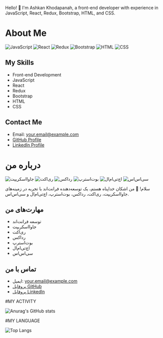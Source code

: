 

Hello! 👋 I'm Ashkan Khodapanah, a front-end developer with experience in JavaScript, React, Redux, Bootstrap, HTML, and CSS.

# About Me

![JavaScript](URL_TO_IMAGE)
![React](URL_TO_IMAGE)
![Redux](URL_TO_IMAGE)
![Bootstrap](URL_TO_IMAGE)
![HTML](URL_TO_IMAGE)
![CSS](URL_TO_IMAGE)

## My Skills

- Front-end Development
- JavaScript
- React
- Redux
- Bootstrap
- HTML
- CSS

## Contact Me

- Email: your.email@example.com
- [GitHub Profile](https://github.com/yourusername)
- [LinkedIn Profile](https://www.linkedin.com/in/yourusername)

<!-- Persian Version -->
# درباره من

![جاوااسکریپت](URL_TO_IMAGE)
![ری‌اکت](URL_TO_IMAGE)
![رداکس](URL_TO_IMAGE)
![بوت‌استرپ](URL_TO_IMAGE)
![اچ‌تی‌ام‌ال](URL_TO_IMAGE)
![سی‌اس‌اس](URL_TO_IMAGE)

سلام! 👋 من اشکان خداپناه هستم، یک توسعه‌دهنده فرانت‌اند با تجربه در زمینه‌های جاوااسکریپت، ری‌اکت، رداکس، بوت‌استرپ، اچ‌تی‌ام‌ال و سی‌اس‌اس.

## مهارت‌های من

- توسعه فرانت‌اند
- جاوااسکریپت
- ری‌اکت
- رداکس
- بوت‌استرپ
- اچ‌تی‌ام‌ال
- سی‌اس‌اس

## تماس با من

- ایمیل: your.email@example.com
- [پروفایل GitHub](https://github.com/yourusername)
- [پروفایل LinkedIn](https://www.linkedin.com/in/yourusername)


#MY ACTIVITY

![Anurag's GitHub stats](https://github-readme-stats.vercel.app/api?username=ashkankhodapanah&show_icons=true&theme=radical)

#MY LANGUAGE

![Top Langs](https://github-readme-stats.vercel.app/api/top-langs/?username=ashkankhodapanah&hide_progress=true)
